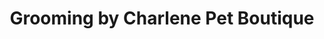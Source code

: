 ---
title: "Grooming by Charlene Pet Boutique"
url: /erie/grooming-by-charlene-pet-boutique/
shop: Tiersalon
---
